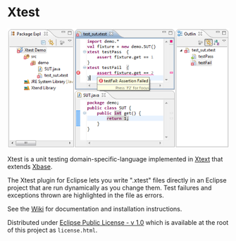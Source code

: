 Xtest
=====

![Xtest Demo](https://github.com/msbarry/Xtest/blob/master/demo.png?raw=true)

Xtest is a unit testing domain-specific-language implemented in [Xtext](http://www.eclipse.org/Xtext/) that extends [Xbase](http://www.eclipse.org/Xtext/#xbase).

The Xtest plugin for Eclipse lets you write ".xtest" files directly in an Eclipse project that are run dynamically as you change them.  Test failures and exceptions thrown are highlighted in the file as errors.

See the [Wiki](https://github.com/msbarry/Xtest/wiki) for documentation and installation instructions.

Distributed under [Eclipse Public License - v 1.0](http://www.eclipse.org/legal/epl-v10.html) which is available at the root of this project as ``license.html``.
